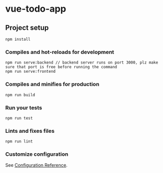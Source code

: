 # vue-todo-app

## Project setup
```
npm install
```

### Compiles and hot-reloads for development
```
npm run serve:backend // backend server runs on port 3000, plz make sure that port is free before running the command
npm run serve:frontend
```

### Compiles and minifies for production
```
npm run build
```

### Run your tests
```
npm run test
```

### Lints and fixes files
```
npm run lint
```

### Customize configuration
See [Configuration Reference](https://cli.vuejs.org/config/).
